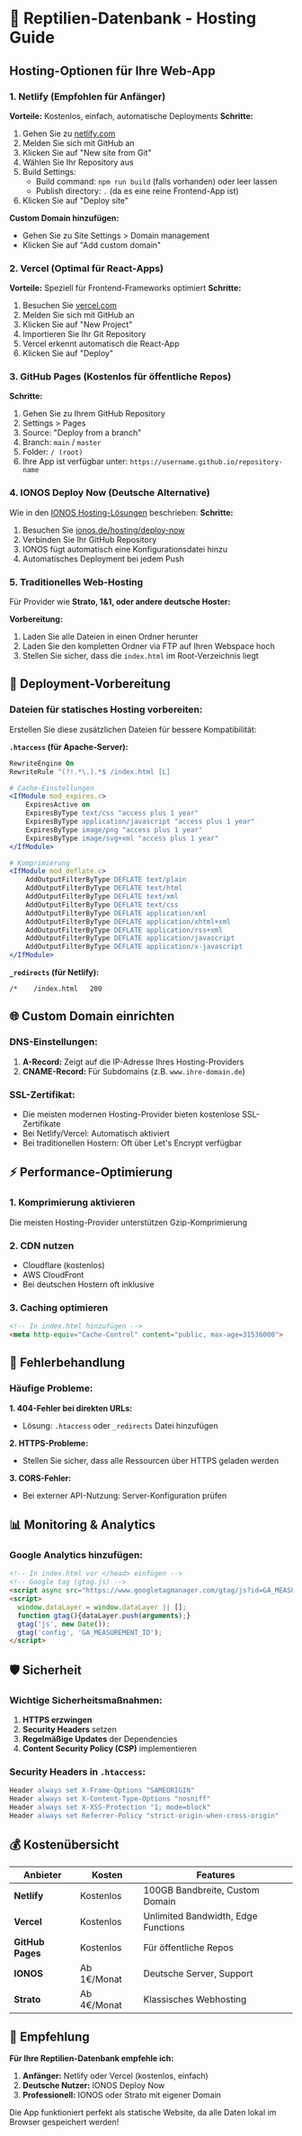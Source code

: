 
# 🦎 Reptilien-Datenbank - Hosting Guide

## Hosting-Optionen für Ihre Web-App

### 1. **Netlify** (Empfohlen für Anfänger)

**Vorteile:** Kostenlos, einfach, automatische Deployments
**Schritte:**
1. Gehen Sie zu [netlify.com](https://netlify.com)
2. Melden Sie sich mit GitHub an
3. Klicken Sie auf "New site from Git"
4. Wählen Sie Ihr Repository aus
5. Build Settings:
   - Build command: `npm run build` (falls vorhanden) oder leer lassen
   - Publish directory: `.` (da es eine reine Frontend-App ist)
6. Klicken Sie auf "Deploy site"

**Custom Domain hinzufügen:**
- Gehen Sie zu Site Settings > Domain management
- Klicken Sie auf "Add custom domain"

### 2. **Vercel** (Optimal für React-Apps)

**Vorteile:** Speziell für Frontend-Frameworks optimiert
**Schritte:**
1. Besuchen Sie [vercel.com](https://vercel.com)
2. Melden Sie sich mit GitHub an
3. Klicken Sie auf "New Project"
4. Importieren Sie Ihr Git Repository
5. Vercel erkennt automatisch die React-App
6. Klicken Sie auf "Deploy"

### 3. **GitHub Pages** (Kostenlos für öffentliche Repos)

**Schritte:**
1. Gehen Sie zu Ihrem GitHub Repository
2. Settings > Pages
3. Source: "Deploy from a branch"
4. Branch: `main` / `master`
5. Folder: `/ (root)`
6. Ihre App ist verfügbar unter: `https://username.github.io/repository-name`

### 4. **IONOS Deploy Now** (Deutsche Alternative)

Wie in den [IONOS Hosting-Lösungen](https://www.ionos.de/hosting/deploy-now) beschrieben:
**Schritte:**
1. Besuchen Sie [ionos.de/hosting/deploy-now](https://ionos.de/hosting/deploy-now)
2. Verbinden Sie Ihr GitHub Repository
3. IONOS fügt automatisch eine Konfigurationsdatei hinzu
4. Automatisches Deployment bei jedem Push

### 5. **Traditionelles Web-Hosting**

Für Provider wie **Strato, 1&1, oder andere deutsche Hoster:**

**Vorbereitung:**
1. Laden Sie alle Dateien in einen Ordner herunter
2. Laden Sie den kompletten Ordner via FTP auf Ihren Webspace hoch
3. Stellen Sie sicher, dass die `index.html` im Root-Verzeichnis liegt

## 🚀 Deployment-Vorbereitung

### Dateien für statisches Hosting vorbereiten:

Erstellen Sie diese zusätzlichen Dateien für bessere Kompatibilität:

**`.htaccess` (für Apache-Server):**
```apache
RewriteEngine On
RewriteRule ^(?!.*\.).*$ /index.html [L]

# Cache-Einstellungen
<IfModule mod_expires.c>
    ExpiresActive on
    ExpiresByType text/css "access plus 1 year"
    ExpiresByType application/javascript "access plus 1 year"
    ExpiresByType image/png "access plus 1 year"
    ExpiresByType image/svg+xml "access plus 1 year"
</IfModule>

# Komprimierung
<IfModule mod_deflate.c>
    AddOutputFilterByType DEFLATE text/plain
    AddOutputFilterByType DEFLATE text/html
    AddOutputFilterByType DEFLATE text/xml
    AddOutputFilterByType DEFLATE text/css
    AddOutputFilterByType DEFLATE application/xml
    AddOutputFilterByType DEFLATE application/xhtml+xml
    AddOutputFilterByType DEFLATE application/rss+xml
    AddOutputFilterByType DEFLATE application/javascript
    AddOutputFilterByType DEFLATE application/x-javascript
</IfModule>
```

**`_redirects` (für Netlify):**
```
/*    /index.html   200
```

## 🌐 Custom Domain einrichten

### DNS-Einstellungen:
1. **A-Record:** Zeigt auf die IP-Adresse Ihres Hosting-Providers
2. **CNAME-Record:** Für Subdomains (z.B. `www.ihre-domain.de`)

### SSL-Zertifikat:
- Die meisten modernen Hosting-Provider bieten kostenlose SSL-Zertifikate
- Bei Netlify/Vercel: Automatisch aktiviert
- Bei traditionellen Hostern: Oft über Let's Encrypt verfügbar

## ⚡ Performance-Optimierung

### 1. **Komprimierung aktivieren**
Die meisten Hosting-Provider unterstützen Gzip-Komprimierung

### 2. **CDN nutzen**
- Cloudflare (kostenlos)
- AWS CloudFront
- Bei deutschen Hostern oft inklusive

### 3. **Caching optimieren**
```html
<!-- In index.html hinzufügen -->
<meta http-equiv="Cache-Control" content="public, max-age=31536000">
```

## 🔧 Fehlerbehandlung

### Häufige Probleme:

**1. 404-Fehler bei direkten URLs:**
- Lösung: `.htaccess` oder `_redirects` Datei hinzufügen

**2. HTTPS-Probleme:**
- Stellen Sie sicher, dass alle Ressourcen über HTTPS geladen werden

**3. CORS-Fehler:**
- Bei externer API-Nutzung: Server-Konfiguration prüfen

## 📊 Monitoring & Analytics

### Google Analytics hinzufügen:
```html
<!-- In index.html vor </head> einfügen -->
<!-- Google tag (gtag.js) -->
<script async src="https://www.googletagmanager.com/gtag/js?id=GA_MEASUREMENT_ID"></script>
<script>
  window.dataLayer = window.dataLayer || [];
  function gtag(){dataLayer.push(arguments);}
  gtag('js', new Date());
  gtag('config', 'GA_MEASUREMENT_ID');
</script>
```

## 🛡️ Sicherheit

### Wichtige Sicherheitsmaßnahmen:
1. **HTTPS erzwingen**
2. **Security Headers** setzen
3. **Regelmäßige Updates** der Dependencies
4. **Content Security Policy (CSP)** implementieren

### Security Headers in `.htaccess`:
```apache
Header always set X-Frame-Options "SAMEORIGIN"
Header always set X-Content-Type-Options "nosniff"
Header always set X-XSS-Protection "1; mode=block"
Header always set Referrer-Policy "strict-origin-when-cross-origin"
```

## 💰 Kostenübersicht

| Anbieter | Kosten | Features |
|----------|--------|----------|
| **Netlify** | Kostenlos | 100GB Bandbreite, Custom Domain |
| **Vercel** | Kostenlos | Unlimited Bandwidth, Edge Functions |
| **GitHub Pages** | Kostenlos | Für öffentliche Repos |
| **IONOS** | Ab 1€/Monat | Deutsche Server, Support |
| **Strato** | Ab 4€/Monat | Klassisches Webhosting |

## 🎯 Empfehlung

**Für Ihre Reptilien-Datenbank empfehle ich:**

1. **Anfänger:** Netlify oder Vercel (kostenlos, einfach)
2. **Deutsche Nutzer:** IONOS Deploy Now
3. **Professionell:** IONOS oder Strato mit eigener Domain

Die App funktioniert perfekt als statische Website, da alle Daten lokal im Browser gespeichert werden!
